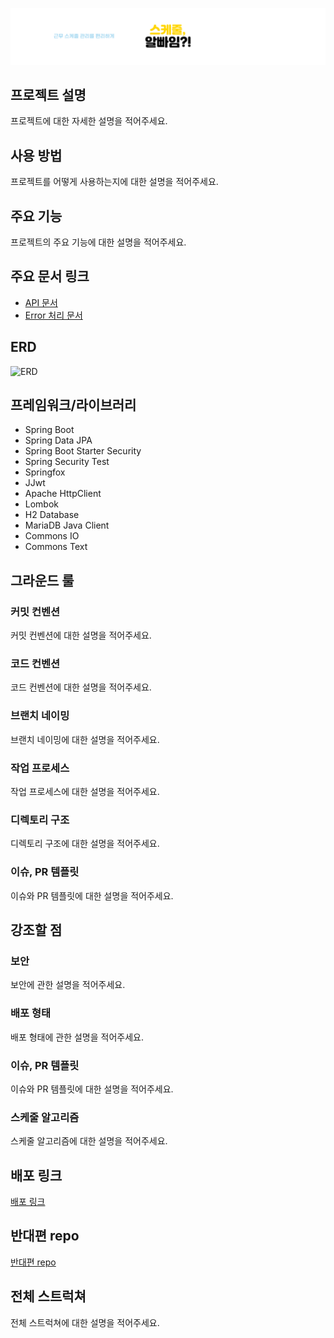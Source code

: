 ![Alt text](gitsource/%EB%85%B8%EC%85%98%EB%B0%B0%EB%84%884.png)

## 프로젝트 설명

프로젝트에 대한 자세한 설명을 적어주세요.

## 사용 방법

프로젝트를 어떻게 사용하는지에 대한 설명을 적어주세요.

## 주요 기능

프로젝트의 주요 기능에 대한 설명을 적어주세요.

## 주요 문서 링크

- [API 문서](링크를_넣어주세요)
- [Error 처리 문서](링크를_넣어주세요)

## ERD

![ERD](이미지경로를_넣어주세요)

## 프레임워크/라이브러리

- Spring Boot
- Spring Data JPA
- Spring Boot Starter Security
- Spring Security Test
- Springfox
- JJwt
- Apache HttpClient
- Lombok
- H2 Database
- MariaDB Java Client
- Commons IO
- Commons Text

## 그라운드 룰

### 커밋 컨벤션

커밋 컨벤션에 대한 설명을 적어주세요.

### 코드 컨벤션

코드 컨벤션에 대한 설명을 적어주세요.

### 브랜치 네이밍

브랜치 네이밍에 대한 설명을 적어주세요.

### 작업 프로세스

작업 프로세스에 대한 설명을 적어주세요.

### 디렉토리 구조

디렉토리 구조에 대한 설명을 적어주세요.

### 이슈, PR 템플릿

이슈와 PR 템플릿에 대한 설명을 적어주세요.

## 강조할 점

### 보안

보안에 관한 설명을 적어주세요.

### 배포 형태

배포 형태에 관한 설명을 적어주세요.

### 이슈, PR 템플릿

이슈와 PR 템플릿에 대한 설명을 적어주세요.

### 스케줄 알고리즘

스케줄 알고리즘에 대한 설명을 적어주세요.

## 배포 링크

[배포 링크](링크를_넣어주세요)

## 반대편 repo

[반대편 repo](링크를_넣어주세요)

## 전체 스트럭쳐

전체 스트럭쳐에 대한 설명을 적어주세요.
